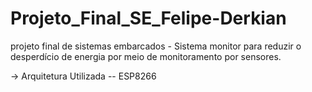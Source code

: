 # Projeto_Final_SE_Felipe-Derkian
projeto final de sistemas embarcados - Sistema monitor para reduzir o desperdício de energia por meio de monitoramento por sensores.

-> Arquitetura Utilizada -- ESP8266
